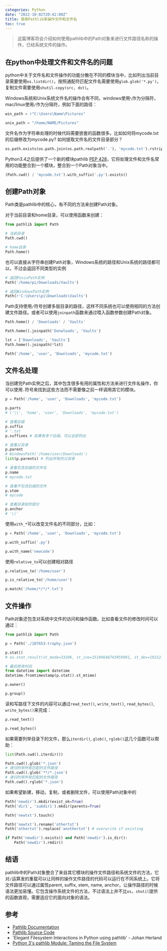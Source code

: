 ```yaml
---
categories: Python
date: "2022-10-02T20:42:00Z"
title: 使用Pathlib来操作文件和文件名
toc: true
---
```


> 这篇博客将会介绍如何使用pathlib中的Path对象来进行文件路径名称的操作，已经系统文件的操作。

## 在python中处理文件和文件名的问题

python中关于文件名和文件操作的功能分散在不同的模块当中，比如列出当前目录需要使用`os.listdir()`，按照通配符匹配文件名需要使用`glob.glob('*.py')`，复制文件需要使用`shutil.copy(src, dst)`。

Windows系统和Unix系统文件名的操作会有不同，windows使用`\`作为分隔符，mac/linux使用`/`作为分隔符，例如下面的路径：

```python
win_path = r"C:\Users\Name\Pictures"

unix_path = "/home/NAME/Pictures"
```

文件名作为字符串处理的时候代码需要嵌套的函数很多。比如如何将mycode.txt的后缀修改为mycode.py? 如何提取文件名的文件目录部分？

```python
os.path.exists(os.path.join(os.path.realpath('.'), 'mycode.txt').rstrip('.txt')+'.py')
```

Python3.4之后提供了一个新的模块pathlib [PEP 428](https://www.python.org/dev/peps/pep-0428/)，它将处理文件和文件名常用的功能整合到一个模块，整合到一个Path对象当中。

```python
(Path.cwd() / 'mycode.txt').with_suffix('.py').exists()
```

## 创建Path对象

Path类是pathlib中的核心，有不同的方法来创建Path对象。

对于当前目录和home目录，可以使用函数来创建：

```python
from pathlib import Path

# 当前目录
Path.cwd()

# home目录
Path.home()
```

也可以直接从字符串创建Path对象，Windows系统的路径和Unix系统的路径都可以，不过会返回不同类型的实例

```python
# 返回PosixPath实例
Path('/home/pi/Downloads/Vaults')

# 返回WindowsPath实例
Path(r'C:\Users\pi\Downloads\Vaults')
```

Path支持使用`/`符号创建多层目录的路径，这样不同系统也可以使用相同的方法创建文件路径。或者可以使用`joinpath`函数来通过喂入函数参数创建Path对象。

```python 
Path.home() / 'Downloads' / 'Vaults'

Path.home().joinpath('Donwloads', 'Vaults')

lst = ['Downloads', 'Vaults']
Path.home().joinpath(*lst)

Path('/home', 'user', 'Downloads', 'mycode.txt')
```

## 文件名处理

当创建完Path实例之后，其中包含很多有用的属性和方法来进行文件名操作，你可以使用`.`符号来找到这些方法而不需要像之前一样调用其它的模块。

```python
p = Path('/home', 'user', 'Downloads', 'mycode.txt')

p.parts
# ('\\', 'home', 'user', 'Downloads', 'mycode.txt')

# 查看后缀
p.suffix
# '.txt
p.suffixes # 如果有多个后缀，可以全部列出

# 查看父目录
p.parent
# WindowsPath('/home/user/Downloads')
list(p.parents) # 列出所有的父目录

# 查看包含后缀的文件名
p.name
# mycode.txt

# 查看不包含后缀的文件
p.stem
# mycode

# 查看目录前的部分
p.anchor
# '\\'
```

使用`with_*`可以改变文件名的不同部分，比如：

```python
p = Path('/home', 'user', 'Downloads', 'mycode.txt')

p.with_suffix('.py')

p.with_name('newcode')
```

使用`relative_to`可以创建相对路径

```python
p.relative_to('/home/user')

p.is_relative_to('/home/user')

p.match('/home/*/*/*.txt')
```

## 文件操作

Path对象还包含对系统中文件的访问和操作函数。比如查看文件的修改时间可以通过：

```python
from pathlib import Path

p = Path('./107653-trophy.json')

p.stat()
# os.stat_result(st_mode=33206, st_ino=15199648743959991, st_dev=1921214934, st_nlink=1, st_uid=0, st_gid=0, st_size=114797, st_atime=1665922310, st_mtime=1658667929, st_ctime=1658667963)

# 最后修改时间
from datetime import datetime
datetime.fromtimestamp(p.stat().st_mtime)

p.owner()

p.group()
```

读和写路径下文件的内容可以通过`read_text()`, `write_text()`, `read_bytes()`, `write_bytes()`来完成：

```python
p.read_text()

p.read_bytes()
```

如果需要列举目录下的文件，那么`iterdir()`, `glob()`, `rglob()`这几个函数可以帮助：

```python
list(Path.cwd().iterdir())

Path.cwd().glob('*.json')
# 递归列举所有匹配的文件路径
Path.cwd().glob('**/*.json')
# 递归列举所有匹配的文件路径
Path.cwd().rglob('*.json')
```

如果希望新建，移动，复制，或者删除文件，可以使用Path对象中的

```python
Path('newdir').mkdir(exist_ok=True)
Path('dir1', 'subdir1').mkdir(parents=True)

Path('newtxt').touch()
```

```python
Path('newtxt').rename('othertxt')
Path('othertxt').replace('anothertxt') # overwrite if existing
```

```python
if Path('newdir').exists() and Path('newdir').is_dir():
    Path('newdir').rmdir()
```

## 结语

pathlib中的Path对象整合了来自其它模块的操作文件路径和系统文件的方法，它对`/`运算发的重载可以让同样的操作文件路径的代码可以运行在不同系统上。它将文件路径可以通过属性parent, suffix, stem, name, anchor，让操作路径的时候语法更加易懂。它包含操作系统文件的方法，不过语法上并不比`os`，`shutil`提供的函数直观，需要适应它的面向对象的语法。

## 参考

* [Pathlib Documentation](https://docs.python.org/3/library/pathlib.html)
* [Pathlib Source Code](https://github.com/python/cpython/blob/3.10/Lib/pathlib.py)
* 'Elegant Filesystem Interactions in Python using pathlib' - Johan Herland
* [Python 3's pathlib Module: Taming the File System](https://realpython.com/python-pathlib/)